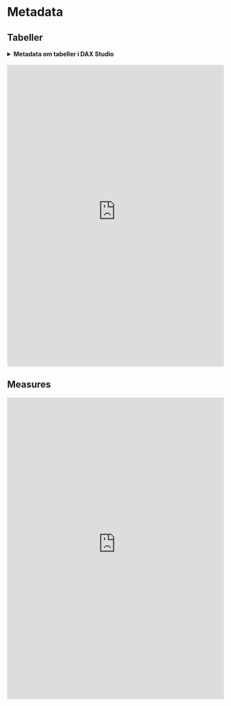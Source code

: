 # Metadata

## Tabeller

<details>
   <summary><b>Metadata om tabeller i DAX Studio</b></summary>
   <center>
      ```SQL
       USE [Flis2_LønHR_v2];

       SELECT
        col.TABLE_SCHEMA AS 'Skema'
        ,col.TABLE_NAME AS 'Tabel'
        ,col.ORDINAL_POSITION as ' '
        ,COALESCE(LEFT(keys.CONSTRAINT_NAME,1), NULL) AS '_Key'
        ,col.COLUMN_NAME AS 'Kolonne'
        ,DATA_TYPE AS 'Type'
        --,CHARACTER_MAXIMUM_LENGTH AS 'CharMaxLength'
        --,NUMERIC_PRECISION AS 'NumPrec'
        --,DATETIME_PRECISION AS 'dtPrec'
        ,COALESCE(DATETIME_PRECISION, NUMERIC_PRECISION, CHARACTER_MAXIMUM_LENGTH, NULL ) AS 'Len/Prec'
        ,CASE WHEN IS_NULLABLE = 'YES' THEN 'Y' ELSE 'N' END AS 'NULLs'
        ,COALESCE(colDesc.columnDescription, NULL) AS '_Beskrivelse'
       FROM INFORMATION_SCHEMA.COLUMNS col
       INNER JOIN information_schema.TABLES tbl 
           ON col.table_name = tbl.table_name
       LEFT JOIN INFORMATION_SCHEMA.KEY_COLUMN_USAGE keys ON 1=1
          AND keys.TABLE_SCHEMA = col.TABLE_SCHEMA
          AND keys.TABLE_NAME = col.TABLE_NAME
          AND keys.COLUMN_NAME = col.COLUMN_NAME			
       LEFT JOIN (
           SELECT 
         sc.object_id
         ,sc.column_id
         ,sc.name
         ,colProp.[value] AS 'ColumnDescription'
           FROM sys.columns sc
           INNER JOIN sys.extended_properties colProp
               ON colProp.major_id = sc.object_id
                   AND colProp.minor_id = sc.column_id
                   AND colProp.name = 'MS_Description' 
        ) colDesc
        ON colDesc.object_id = object_id(tbl.table_schema + '.' + tbl.table_name)
        AND colDesc.name = col.COLUMN_NAME
       WHERE 1=1
        and col.TABLE_SCHEMA in ('chru_cube','DM_FL_HR')--(@sch)
       ORDER BY Skema asc, Tabel ASC, ' ' ASC
       ```
      </center>
</details>
<br>
    

<center>
<iframe width="100%" height="700" frameborder="0" scrolling="no" src="https://regionh-my.sharepoint.com/personal/nicolai_schmidt_01_regionh_dk1/_layouts/15/Doc.aspx?sourcedoc={c7c4140c-dc3a-4d83-955c-b6ae4c7ba5db}&action=embedview&wdAllowInteractivity=FALSE&Item=tbl_tabeller&&wdHideGridlines=TRUE&wdHideHeaders=TRUE&wdInConfigurator=TRUE&wdInConfigurator=TRUE&edesNext=TRUE&edrtees6=FALSE&resen=FALSE&ed1JS=FALSE&wdHideSheetTabs=TRUE&ActiveCell=A1000"></iframe>
</center>
 

## Measures
<center>
<iframe width="100%" height="700" frameborder="0" scrolling="no" src="https://regionh-my.sharepoint.com/personal/nicolai_schmidt_01_regionh_dk1/_layouts/15/Doc.aspx?sourcedoc={c7c4140c-dc3a-4d83-955c-b6ae4c7ba5db}&action=embedview&wdAllowInteractivity=FALSE&wdHideGridlines=TRUE&wdHideHeaders=TRUE&wdInConfigurator=TRUE&wdInConfigurator=TRUE&edesNext=TRUE&edrtees6=FALSE&resen=FALSE&ed1JS=FALSE&wdHideSheetTabs=TRUE&Item=tbl_measures&ActiveCell=A1000"></iframe>
</center>



<!--
&action=embedview
&wdAllowInteractivity=FALSE
&Item=measures
&wdHideGridlines=TRUE
&wdHideHeaders=TRUE
&wdInConfigurator=TRUE
&wdInConfigurator=TRUE
&edesNext=TRUE
&edrtees6=FALSE
&resen=FALSE
&ed1JS=FALSE
&wdHideSheetTabs=TRUE
&ActiveCell=A1000
-->

